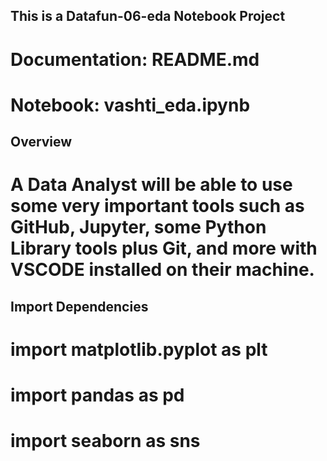 ## This is a Datafun-06-eda Notebook Project
# Documentation: README.md
# Notebook: vashti_eda.ipynb

## Overview
# A Data Analyst will be able to use  some very important tools such as GitHub, Jupyter, some Python Library tools plus Git, and more with VSCODE installed on their machine.

## Import Dependencies
# import matplotlib.pyplot as plt
# import pandas as pd
# import seaborn as sns

















